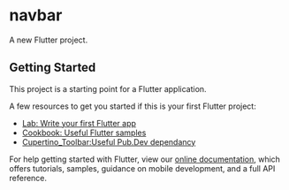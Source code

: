 # navbar

A new Flutter project.

## Getting Started

This project is a starting point for a Flutter application.

A few resources to get you started if this is your first Flutter project:

- [Lab: Write your first Flutter app](https://flutter.dev/docs/get-started/codelab)
- [Cookbook: Useful Flutter samples](https://flutter.dev/docs/cookbook)
- [Cupertino_Toolbar:Useful Pub.Dev dependancy](https://pub.dev/packages/cupertino_toolbar)

For help getting started with Flutter, view our
[online documentation](https://flutter.dev/docs), which offers tutorials,
samples, guidance on mobile development, and a full API reference.
